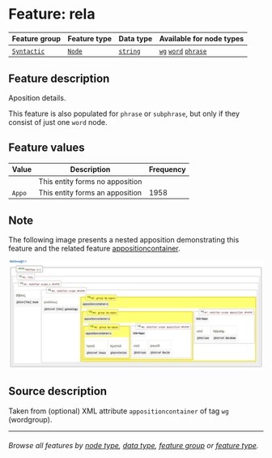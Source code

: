 # Feature: rela <a name="start"></a>

Feature group | Feature type | Data type | Available for node types
---  | --- | --- | --- 
[`Syntactic`](featuresbygroup.md#syntactic-features) | [`Node`](featuresbyfeaturetype.md#node-features) | [`string`](featuresbydatatype.md#string-datatype) | [`wg`](featuresbynodetype.md#wordgroup-nodes) [`word`](featuresbynodetype.md#word-nodes) [`phrase`](featuresbynodetype.md#phrase-nodes)

## Feature description 

Aposition details.

This feature is also populated for `phrase` or `subphrase`, but only if they consist of just one `word` node.

## Feature values 

Value | Description | Frequency
---  | --- | --- 
` ` |  This entity forms no apposition | 
`Appo` | This entity forms an apposition | 1958

## Note

The following image presents a nested apposition demonstrating this feature and the related feature [appositioncontainer](appositioncontainer.md#start).

<img src="images/appositioncontainer.png" width="600">

## Source description

Taken from (optional) XML attribute `appositioncontainer` of tag `wg` (wordgroup).

---
###### *Browse all features by [node type](featuresbynodetype.md#start), [data type](featuresbydatatype.md#start), [feature group](featuresbygroup.md#start) or [feature type](featuresbyfeaturetype.md#start).*
